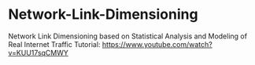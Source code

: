 # Network-Link-Dimensioning
Network Link Dimensioning based on Statistical Analysis and Modeling of Real Internet Traffic
Tutorial: https://www.youtube.com/watch?v=KUU17sqCMWY
